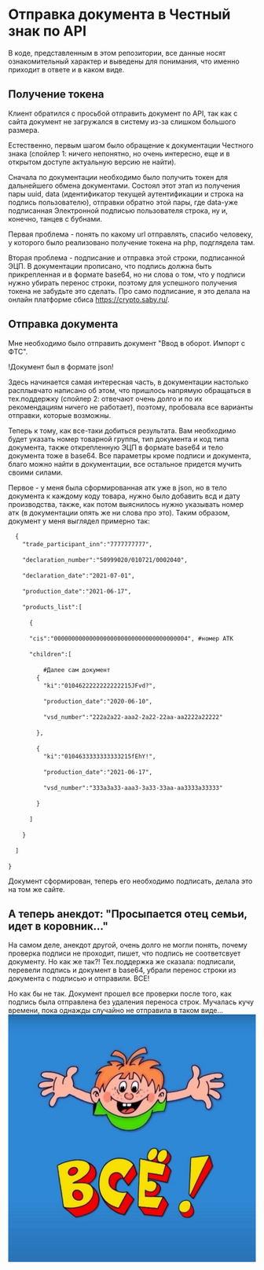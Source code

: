 # Отправка документа в Честный знак по API

В коде, представленным в этом репозитории, все данные носят ознакомительный характер и выведены для понимания, что именно приходит в ответе и в каком виде.

## Получение токена
Клиент обратился с просьбой отправить документ по API, так как с сайта документ не загружался в систему из-за слишком большого размера. 

Естественно, первым шагом было обращение к документации Честного знака (спойлер 1: ничего непонятно, но очень интересно, еще и в открытом доступе актуальную версию не найти). 

Сначала по документации необходимо было получить токен для дальнейшего обмена документами. Состоял этот этап из получения пары uuid, data (идентификатор текущей аутентификации и строка на подпись пользователю), отправки обратно этой пары, где data-уже подписанная Электронной подписью пользователя строка, ну и, конечно, танцев с бубнами. 

Первая проблема - понять по какому url отправлять, спасибо человеку, у которого было реализовано получение токена на php, подглядела там. 

Вторая проблема - подписание и отправка этой строки, подписанной ЭЦП. В документации прописано, что подпись должна быть прикрепленная и в формате base64, но ни слова о том, что у подписи нужно убирать перенос строки, поэтому для успешного получения токена не забудьте это сделать. Про само подписание, я это делала на онлайн платформе сбиса https://crypto.saby.ru/.

## Отправка документа
Мне необходимо было отправить документ "Ввод в оборот. Импорт с ФТС". 

!Документ был в формате json!

Здесь начинается самая интересная часть, в документации настолько расплывчато написано об этом, что пришлось напрямую обращаться в тех.поддержку (спойлер 2: отвечают очень долго и по их рекомендациям ничего не работает), поэтому, пробовала все варианты отправки, которые возможны. 

Теперь к тому, как все-таки добиться результата. Вам необходимо будет указать номер товарной группы, тип документа и код типа документа, также открепленную ЭЦП в формате base64 и тело документа тоже в base64. Все параметры кроме подписи и документа, благо можно найти в документации, все остальное придется мучить своими силами. 

Первое - у меня была сформированная атк уже в json, но в тело документа к каждому коду товара, нужно было добавить всд и дату производства, также, как потом выяснилось нужно указывать номер атк (в документации опять же ни слова про это). Таким образом, документ у меня выглядел примерно так:

  

      {
        "trade_participant_inn":"7777777777",
        
        "declaration_number":"50999020/010721/0002040",
        
        "declaration_date":"2021-07-01",
        
        "production_date":"2021-06-17",
        
        "products_list":[
    
          {
      
          "cis":"00000000000000000000000000000000000004", #номер АТК
          
          "children":[ 
          
              #Далее сам документ
            {
              "ki":"0104622222222222215JFvd?",
              
              "production_date":"2020-06-10",
              
              "vsd_number":"222a2a22-aaa2-2a22-22aa-aa2222a22222"
              
            },
            
            {
              "ki":"0104633333333333215fEhY!",
              
              "production_date":"2021-06-17",
              
              "vsd_number":"333a3a33-aaa3-3a33-33aa-aa3333a33333"
              
            }
            
          ]
        
        }
        
      ]
      
    }


Документ сформирован, теперь его необходимо подписать, делала это на том же сайте.

## А теперь анекдот: "Просыпается отец семьи, идет в коровник..."
На самом деле, анекдот другой, очень долго не могли понять, почему проверка подписи не проходит, пишет, что подпись не соответсвует документу. Но как же так?! Тех.поддержка же сказала: подписали, перевели подпись и документ в base64, убрали перенос строки из документа с подписью и отправили. ВСЕ! 

Но как бы не так. Документ прошел все проверки после того, как подпись была отправлена без удаления переноса строк. Мучалась кучу времени, пока однажды случайно не отправила в таком виде...
![Alt Text](https://github.com/Maxan21/Working_with_the_Honest_Sign_API/blob/main/main.jpg)

